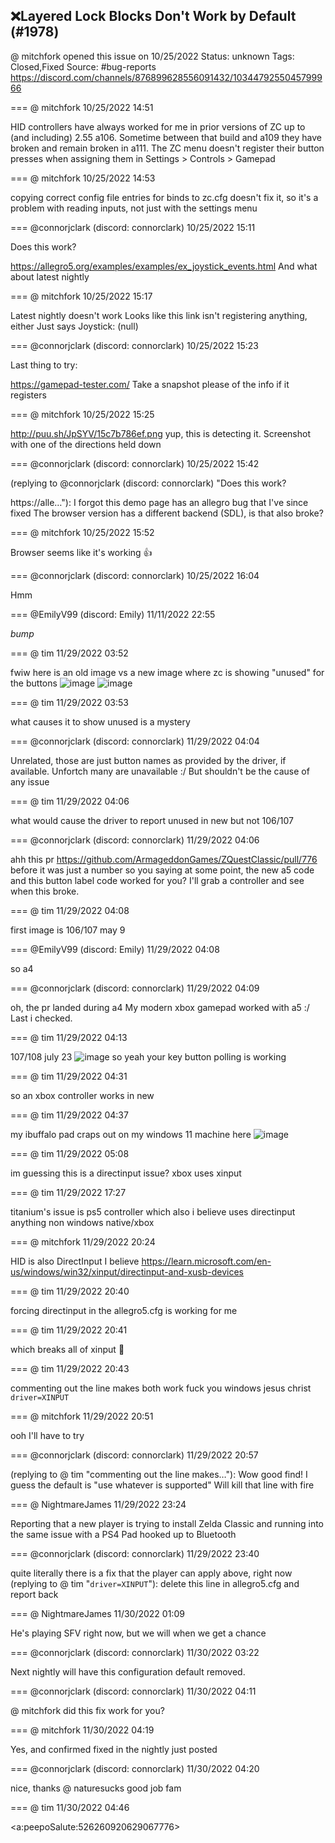 ## ❌Layered Lock Blocks Don't Work by Default (#1978)
@ mitchfork opened this issue on 10/25/2022
Status: unknown
Tags: Closed,Fixed
Source: #bug-reports https://discord.com/channels/876899628556091432/1034479255045799966


=== @ mitchfork 10/25/2022 14:51

HID controllers have always worked for me in prior versions of ZC up to (and including) 2.55 a106.  Sometime between that build and a109 they have broken and remain broken in a111.
The ZC menu doesn't register their button presses when assigning them in Settings > Controls > Gamepad

=== @ mitchfork 10/25/2022 14:53

copying correct config file entries for binds to zc.cfg doesn't fix it, so it's a problem with reading inputs, not just with the settings menu

=== @connorjclark (discord: connorclark) 10/25/2022 15:11

Does this work?

https://allegro5.org/examples/examples/ex_joystick_events.html
And what about latest nightly

=== @ mitchfork 10/25/2022 15:17

Latest nightly doesn't work
Looks like this link isn't registering anything, either
Just says Joystick: (null)

=== @connorjclark (discord: connorclark) 10/25/2022 15:23

Last thing to try:

https://gamepad-tester.com/
Take a snapshot please of the info if it registers

=== @ mitchfork 10/25/2022 15:25

http://puu.sh/JpSYV/15c7b786ef.png
yup, this is detecting it.  Screenshot with one of the directions held down

=== @connorjclark (discord: connorclark) 10/25/2022 15:42

(replying to @connorjclark (discord: connorclark) "Does this work?

https://alle…"): I forgot this demo page has an allegro bug that I've since fixed
The browser version has a different backend (SDL), is that also broke?

=== @ mitchfork 10/25/2022 15:52

Browser seems like it's working 👍

=== @connorjclark (discord: connorclark) 10/25/2022 16:04

Hmm

=== @EmilyV99 (discord: Emily) 11/11/2022 22:55

*bump*

=== @ tim 11/29/2022 03:52

fwiw here is an old image vs a new image where zc is showing "unused" for the buttons
![image](https://cdn.discordapp.com/attachments/1034479255045799966/1046997062887145602/image.png?ex=65e69700&is=65d42200&hm=7748fe3421b69bdbd5454657df80eeaf37d607099ea3d44136ade5aea6549fa5&)
![image](https://cdn.discordapp.com/attachments/1034479255045799966/1046997063193337886/image.png?ex=65e69700&is=65d42200&hm=e1f796cce7b13261e401b608c8e9ac32c828d6ebbfc25d709cbbcbb773001de3&)

=== @ tim 11/29/2022 03:53

what causes it to show unused is a mystery

=== @connorjclark (discord: connorclark) 11/29/2022 04:04

Unrelated, those are just button names as provided by the driver, if available.
Unfortch many are unavailable :/
But shouldn't be the cause of any issue

=== @ tim 11/29/2022 04:06

what would cause the driver to report unused in new but not 106/107

=== @connorjclark (discord: connorclark) 11/29/2022 04:06

ahh this pr https://github.com/ArmageddonGames/ZQuestClassic/pull/776 before it was just a number
so you saying at some point, the new a5 code and this button label code worked for you?
I'll grab a controller and see when this broke.

=== @ tim 11/29/2022 04:08

first image is 106/107 may 9

=== @EmilyV99 (discord: Emily) 11/29/2022 04:08

so a4

=== @connorjclark (discord: connorclark) 11/29/2022 04:09

oh, the pr landed during a4
My modern xbox gamepad worked with a5 :/
Last i checked.

=== @ tim 11/29/2022 04:13

107/108 july 23
![image](https://cdn.discordapp.com/attachments/1034479255045799966/1047002464194412575/image.png?ex=65e69c07&is=65d42707&hm=76fd8ad101bd8e31bc97ff4158f46dcf1f7e3974122e318022f077f6ed7e0f7d&)
so yeah your key button polling is working

=== @ tim 11/29/2022 04:31

so an xbox controller works in new

=== @ tim 11/29/2022 04:37

my ibuffalo pad craps out on my windows 11 machine here
![image](https://cdn.discordapp.com/attachments/1034479255045799966/1047008427056058368/image.png?ex=65e6a195&is=65d42c95&hm=4ad89b563771ac9d72164c30430e932fb93fb24f19661d528a2a94e55a702363&)

=== @ tim 11/29/2022 05:08

im guessing this is a directinput issue?
xbox uses xinput

=== @ tim 11/29/2022 17:27

titanium's issue is ps5 controller which also i believe uses directinput
anything non windows native/xbox

=== @ mitchfork 11/29/2022 20:24

HID is also DirectInput I believe
https://learn.microsoft.com/en-us/windows/win32/xinput/directinput-and-xusb-devices

=== @ tim 11/29/2022 20:40

forcing directinput in the allegro5.cfg is working for me

=== @ tim 11/29/2022 20:41

which breaks all of xinput 🙂

=== @ tim 11/29/2022 20:43

commenting out the line makes both work
fuck you windows
jesus christ
```driver=XINPUT```

=== @ mitchfork 11/29/2022 20:51

ooh
I'll have to try

=== @connorjclark (discord: connorclark) 11/29/2022 20:57

(replying to @ tim "commenting out the line makes…"): Wow good find!
I guess the default is "use whatever is supported"
Will kill that line with fire

=== @ NightmareJames 11/29/2022 23:24

Reporting that a new player is trying to install Zelda Classic and running into the same issue with a PS4 Pad hooked up to Bluetooth

=== @connorjclark (discord: connorclark) 11/29/2022 23:40

quite literally there is a fix that the player can apply above, right now
(replying to @ tim "```driver=XINPUT```"): delete this line in allegro5.cfg and report back

=== @ NightmareJames 11/30/2022 01:09

He's playing SFV right now, but we will when we get a chance

=== @connorjclark (discord: connorclark) 11/30/2022 03:22

Next nightly will have this configuration default removed.

=== @connorjclark (discord: connorclark) 11/30/2022 04:11

@ mitchfork did this fix work for you?

=== @ mitchfork 11/30/2022 04:19

Yes, and confirmed fixed in the nightly just posted

=== @connorjclark (discord: connorclark) 11/30/2022 04:20

nice, thanks
@ naturesucks good job fam

=== @ tim 11/30/2022 04:46

<a:peepoSalute:526260920629067776>
